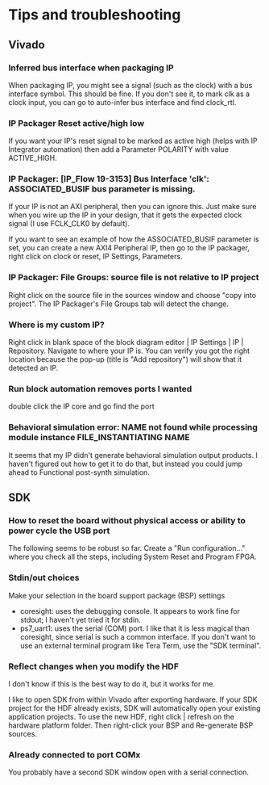 # Tips and troubleshooting

## Vivado

### Inferred bus interface when packaging IP

When packaging IP, you might see a signal (such as the clock) with a bus interface symbol. This should be fine. If you don't see it, to mark clk as a clock input, you can go to auto-infer bus interface and find clock_rtl.

### IP Packager Reset active/high low

If you want your IP's reset signal to be marked as active high (helps with IP Integrator automation) then add a Parameter POLARITY with value ACTIVE_HIGH.

### IP Packager: [IP_Flow 19-3153] Bus Interface 'clk': ASSOCIATED_BUSIF bus parameter is missing.

If your IP is not an AXI peripheral, then you can ignore this. Just make sure when you wire up the IP in your design, that it gets the expected clock signal (I use FCLK_CLK0 by default).

If you want to see an example of how the ASSOCIATED_BUSIF parameter is set, you can create a new AXI4 Peripheral IP, then go to the IP packager, right click on clock or reset, IP Settings, Parameters.

### IP Packager: File Groups: source file is not relative to IP project

Right click on the source file in the sources window and choose "copy into project". The IP Packager's File Groups tab will detect the change.

### Where is my custom IP?

Right click in blank space of the block diagram editor | IP Settings | IP | Repository. Navigate to where your IP is. You can verify you got the right location because the pop-up (title is "Add repository") will show that it detected an IP.

### Run block automation removes ports I wanted

double click the IP core and go find the port

### Behavioral simulation error: NAME not found while processing module instance FILE_INSTANTIATING NAME

It seems that my IP didn't generate behavioral simulation output products. I haven't figured out how to get it to do that, but instead you could jump ahead to Functional post-synth simulation.


## SDK

### How to reset the board without physical access or ability to power cycle the USB port

The following seems to be robust so far. Create a "Run configuration..." where you check all the steps, including System Reset and Program FPGA.

### Stdin/out choices

Make your selection in the board support package (BSP) settings

* coresight: uses the debugging console. It appears to work fine for stdout; I haven't yet tried it for stdin.
* ps7_uart1: uses the serial (COM) port. I like that it is less magical than coresight, since serial is such a common interface. If you don't want to use an external terminal program like Tera Term, use the "SDK terminal".

### Reflect changes when you modify the HDF

I don't know if this is the best way to do it, but it works for me. 

I like to open SDK from within Vivado after exporting hardware. If your SDK project for the HDF already exists, SDK will automatically open your existing application projects. To use the new HDF, right click | refresh on the hardware platform folder. Then right-click your BSP and Re-generate BSP sources.

### Already connected to port COMx

You probably have a second SDK window open with a serial connection.
